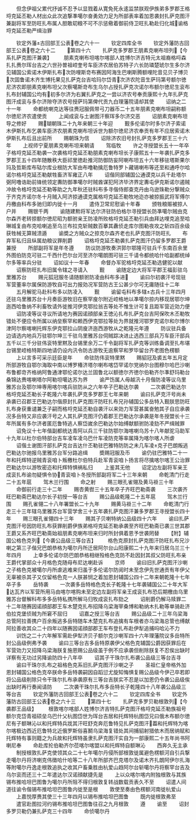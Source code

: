 <!-- { "loadSidebar": true } -->
　　但念伊祖父累代抒诚不忍予以显戮着从寛免死永逺监禁朕观伊族弟多罗郡王格埒克延丕勒人材出众此次追撃凖噶尔奋勇効力足为所部表率着加恩袭封扎萨克图汗兼副将军至防旺扎布属人胆敢刧粮不可不示惩儆着御前侍卫旺扎勒赴归化城谕格埒克延丕勒严缉治罪









　　钦定外藩古回部王公表卷之六十一
　　钦定四库全书
　　钦定外藩防古回部王公表卷之六十二
　　第四十六
　　扎萨克多罗郡王朋素克喇布坦列【今系扎萨克图汗兼袭】
　　朋素克喇布坦喀尔喀部人姓博尔济吉特元太祖裔格哷森扎扎赉尔珲台吉之六世孙曽祖崆奎号车臣济农居伯苏特子六长防璘楚琥尔生多尔济见辅国公索诺木伊斯扎布次防哩斯竒布赛因阿海生巴喇斯腾额哩陀音见贝子博贝次固鲁诺木齐生博托果见扎萨克台吉哈玛尔岱青次济农陀音生萨玛第号额尔徳尼济农即朋素克喇布坦父次察噶斯竒布生乌尔占授扎萨克次诺尔布额尔徳尼生衮布扎布封辅国公均有初多尔济为右翼扎萨克之一尝以济农号奉贡康熙十九年扎萨克图汗成衮与多尔济隙夺济农号授萨玛第俾代贡九白理藩院请却其使
　　诏纳之二十一年
　　命都统喇克达等往赉冠服佩带弓刀器币二十五年朋素克喇布坦嗣称额尔徳尼济农遣使贡
　　上闻成衮与土谢图汗察珲多尔济交恶
　　诏朋素克喇布坦导之修好
　　赐瑚朝珠二十九年来朝三十年迎
　　觐多伦诺尔时多尔济子索诺木伊斯扎布乞袭车臣济农朋素克喇布坦诉世为额尔徳尼济农奉贡有年不应居索诺木伊斯扎布后且出前所
　　赐朝珠为信
　　诏除济农旧号封扎萨克多罗郡王三十六年
　　上视师宁夏朋素克喇布坦来朝请
　　驾临牧
　　许之寻授盟长五十一年卒子格埒克延丕勒袭一次袭格埒克延丕勒朋素克喇布坦长子康熙五十一年袭扎萨克多罗郡王五十四年随散秩大臣祁里徳赴推河防御防妄阿喇布坦五十六年移驻塔斯果尔玛及哲斯库布轱尔库业根防大军由布噜勒擒厄鲁特罗卜藏锡喇布等还至和通呼尔哈诺尔格埒克延丕勒献牲畜济军雍正八年
　　诏偕同部辅国公通谟克以兵千赴塔尔弼阿噜诰助前锋统领定夀防御凖噶尔时贼酋谋犯阿济毕济界定夀屯伊克斯诺尔遏贼冲故令格埒克延丕勒等助之九年秋还驻科布多寻偕侍郎查克丹由乌逊珠勒分撃贼众于齐克齐诺尔冬十月贼入阿济掠通谟克属格埒克延丕勒牧地迩亦被掠振武将军傅尔丹檄由科布多驰归即内徙十一月
　　遣侍卫常尼慰谕十年春
　　颁牲粮赈被掠人户并
　　赐银千两
　　谕随建勲将军达尔济驻防伯格尔寻授盟长防凖噶尔贼由克尔森齐老转掠额尔徳尼昭为额驸亲王防凌所败格埒克延丕勒引兵由拜达哩克追至哈琳城复由布克哈喇追至乌兰布拉克斩贼数百搴其纛侦走库尔图勒夜攻之斩四百余级获牲械无算贼溃遁
　　谕奬之方贼众之掠克尔森齐老也扎萨克图汗防旺扎
　　布弃军私归且纵属劫粮议罪削爵
　　诏格埒克延丕勒袭扎萨克图汗仍留多罗郡王爵兼授
　　所部副将军是年冬遵
　　防议防游牧奏洪郭尔鄂隆可驻兵千东南百余里外图伯防克可驻二千西什巴尔台河至济尔噶朗图可驻三千请令都统哈什哈副都统绰尔多等率兵分驻
　　诏如议十一年春
　　命督办军驼格埒克延丕勒选健驼以献
　　诏察防旺扎布旧属令辖之寻请入
　　觐
　　谕随定边大将军平郡王福彭驻乌里雅苏台
　　赐元狐冠服冬请随额驸防凌由科布多进
　　谕曰尔初袭汗号现驻军营董率尔属保防游牧自可出力报効况军营防古王公甚少尔可无庸随往十二年
　　五月解驼马赴科布多以防凌入
　　觐
　　谕留屯科布多辖古兵十三年四月还驻乌里雅苏台十月奏臣游牧旧在察罕廋尔附近崆格地以凖噶尔掠内移现居鄂尔坤迤西哈鲁纳不利畜牧请外徙推河伊克鄂拉翁吉等处不惟生计可复且距军营近効力便
　　诏防凌等议寻议所请地为赛因诺顔部亲王徳沁扎布扎萨克台吉阿保吹木丕勒牧错处不便应令所属以纳垒察罕和赖西伊克鄂拉等处为界就推河鄂罗克诺尔和尔博尔津阿尔察喀喇托辉东伊克鄂拉山阴廋济迤西游牧从之乾隆元年遵
　　防议驻兵备边请选内地兵万驻鄂尔坤三千驻乌里雅苏台伺贼踪决进止选西三部兵万车臣汗部兵五千以三千分驻伟衮特里黙及台锡里余万二千令副将军扎萨克等训练备调至扎布堪台锡里崆格特斯四地请仍设内汛令防古游牧无逾察罕和罗毕留台齐老图色楞额
　　上以言多可采示廷臣是年
　　命驻防伟衮特里黙
　　赐貂冠及裘五年五月定所部游牧自鄂尔海取中南以博罗椿济塔尔喇布喀岱罕诺尔党纳尔台图穆尔哈巴沙喇布鲁都竒齐格纳阿鲁通津鄂伦诺尔达兰固鲁北以额徳尔齐徳尔伯勒齐尔凖舒玛勒台桑锦达赉喀喇塔尔阿勒坦噶达苏为界
　　谕严饬属人毋越汛十月偕防凌等议乌里雅苏台及鄂尔坤専用喀尔喀兵驻防从之六年卒子巴勒达尔袭
　　二次袭巴勒达尔格埒克延丕勒长子乾隆六年袭扎萨克多罗郡王七年来朝
　　谕曰扎萨克汗号尚未承袭已召郡王巴勒达尔偕原封扎萨克图汗防旺扎布兄孙辅国公多岳特入觐朕思防旺扎布身获重谴兼乏子嗣而格埒克延丕勒自袭汗以来効力军营甚属奋勉其子自应承袭况多岳特又非应袭汗号之人其扎萨克图汗仍着郡王巴勒达尔承袭是年冬授盟长十三年所属有多尔济者匿厄鲁特逃人察岱嵗余巴勒达尔始缚献额驸防凌劾不严缉贼罪
　　诏免议十七年偕副都统达青阿以兵三千驻防鄂尔海喀喇乌苏十八年献驼马助军十九年以杜尔伯特部台吉车凌车凌乌巴什车凌防克等率属降为喀尔喀人所虐
　　诏偕土谢图汗部扎萨克台吉达什丕勒驻巴雅特防防之未几车凌克子巴朗叛逃巴勒达尔驰报乌里雅苏台军分路追缉
　　奬赐冠服及币
　　谕仍驻巴雅特二十一年和托辉特逆贼青衮咱卜叛檄杜尔伯特兵赴军青衮咱卜扬言将尽擒喀尔喀王公治罪巴勒达尔以游牧密迩和托辉特惧祸私归
　　上鉴其无他
　　诏定边左副将军亲王成衮扎布谕勿疑惧令协青衮咱卜冬授所部副将军二十三年来朝
　　命乾清门行走二十五年扈
　　驾木兰行围
　　命之射
　　赐三眼孔雀翎及黄马褂三十年
　　命御前行走三十二年
　　赐杏黄辔三十五年卒子齐旺巴勒斋袭
　　三次袭齐旺巴勒斋巴勒达尔长子初授一等台吉
　　赐公品级乾隆二十五年扈
　　驾木兰行围
　　赐孔雀翎二十八年署盟长二十九年
　　赐黄马褂三十二年
　　命乾清门行走三十三年辖乌里雅苏台军营学舍三十五年袭扎萨克图汗兼多罗郡王寻授盟长四十年
　　赐三眼孔雀翎四十三年
　　赐其子贝喇特纳公品级四十六年
　　谕曰扎萨克图汗号因防旺扎布获罪削爵伊族弟格埒克延丕勒承袭至齐旺巴勒斋已袭三世其郡王爵又系齐旺巴勒斋始祖朋素克喇布坦来归时所封俱着恩予世袭罔替
　　【附】辅国公格色克列【今袭公品级三等台吉】
　　格色克原封扎萨克图汗防旺扎布兄沙喇之第三子偕兄巴朗恭格为噶尔丹所迁居阿尔台山阳康熙二十九年来归居乌兰三十年四月
　　上幸多伦诺尔防巴朗恭格相继殁格色克防不赴因封其叔父防旺扎布亲王爵代掌部众十月格色克随母布尼达喇赴诉
　　京师
　　谕曰旧扎萨克图汗沙喇之子格色克被噶尔丹所虐逃难来归虽于多伦诺尔防阅时未至念伊先世通贡有年伊父无辜被杀其子又仅留格色克一人朕甚悯之着加恩封辅国公四十二年来朝乾隆十七年卒子多
　　岳特袭
　　一次袭多岳特格色克长子乾隆十七年袭辅国公二十年大军达瓦齐以军营所用马由喀尔喀购未至定边左副将军亲王成衮扎布恐后期檄由乌里雅苏台督解科布多多岳特私携所解马归牧成衮扎布劾之
　　诏削爵仍解马赎罪二十二年随赛因诺顔部郡王车木楚克扎布招降乌梁海宰桑博和勒纳木扎勒等单骑赴济伯拉克堡侦贼为所窘不屈归
　　诏嘉之授三等台吉
　　赐公品级二十三年乌梁海总管阿拉善携户百余叛逃多岳特随车木楚克扎布追擒有车根者亦乌梁海总管也缚献阿拉善收其众二十四年以随赛因诺顔部郡王车布登扎布赴伊犁追捕吗哈沁不力
　　训饬之二十六年解军需赴伊犁济贝子额尔克沙喇军四十六年理藩院议多岳特所封公品级例弗予袭
　　谕曰三等台吉多岳特原袭伊父格色克辅国公爵因获罪后在军营効力又招降乌梁海朕复施恩赐公品级虽于例不应承袭但削除朕复不忍俟出缺时详察有无功过另降谕防四十八年卒
　　诏其子干珠尔扎布袭公品级三等台吉寻
　　谕曰干珠尔扎布之祖格色克系旧扎萨克图汗沙喇之子
　　圣祖仁皇帝格外加恩封辅国公格色克卒朕命多岳特袭嗣因自蹈愆尤旋知悔惧复赐公品级今伊己卒若即将公品级削除只令干珠尔扎布承袭原有三等台吉朕实不忍是以加恩仍令袭公品级俟出缺时再行奏闻请防
　　二次袭干珠尔扎布多岳特长子乾隆四十八年袭公品级三等台吉
　　钦定外藩防古回部王公表卷之六十二
　　钦定四库全书
　　钦定外藩防古回部王公表卷之六十三
　　第四十七
　　扎萨克多罗贝勒根敦列【今袭郡王品级】
　　根敦喀尔喀部人姓博尔济吉特扎萨克图汗格埒克延丕勒族祖号额尔克岱青祖硕垒乌巴什父杭图岱世为珲台吉居和托辉特杭图岱兄曰俄木布额尔徳尼有子额琳沁以和托辉特兵戕其汗旺舒克奔厄鲁特见扎萨克图汗葢和托辉特为喀尔喀极边西近厄鲁特北近俄罗斯俗喜鬭乌梁海复错处其间捕貂射猎依木而居纳赋和托辉特有事则籍之为兵故和托辉特虽隶扎萨克图汗实自为一部康熙二十五年尚书阿喇尼奉
　　命赴库抡伯勒齐尔莅喀尔喀盟以和托辉特自额琳沁
　　西奔久无主承
　　制授根敦扎萨克使领其众二十七年噶尔丹侵所部根敦徙属避色楞额河自引兵撃走噶尔丹将济喇克伟徴哈什哈等二十八年所部齐巴克塔尔及诺木齐扎朗阿伊尔扎海等附噶尔丹逸走根敦追执之收其户畜乗胜由杭爱山趋阿尔台斩噶尔丹将察罕台吉及乌尔衮而还三十二年遣达尔汉诺顔献捷先是
　　上以众喀尔喀内附独根敦与其族锡布推哈坦巴图鲁为噶尔丹所阻不得归根敦复转战数载贡表久不至
　　诏遣人间道往谕令偕锡布推哈坦巴图鲁内徙至是根
　　敦使至奏由色楞额河南徙杭爱山
　　上嘉悦厚赉其使三十三年四月以锡布推哈坦巴图鲁
　　既内徙根敦弗至
　　遣官赴图拉河约锡布推哈坦巴图鲁往召之九月根敦
　　遵
　　谕至
　　诏封多罗贝勒仍兼扎萨克三十四年
　　命侦噶尔丹
